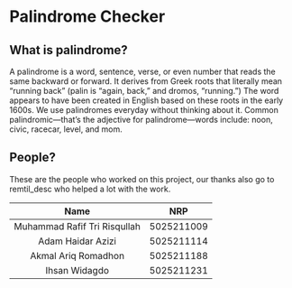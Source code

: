 # Palindrome Checker

## What is palindrome?

A palindrome is a word, sentence, verse, or even number that reads the same backward or forward. It derives from Greek roots that literally mean “running back” (palin is “again, back,” and dromos, “running.”) The word appears to have been created in English based on these roots in the early 1600s. We use palindromes everyday without thinking about it. Common palindromic—that’s the adjective for palindrome—words include: noon, civic, racecar, level, and mom.

## People?

These are the people who worked on this project, our thanks also go to remtil_desc who helped a lot with the work.

|             Name             |    NRP     |
| :--------------------------: | :--------: |
| Muhammad Rafif Tri Risqullah | 5025211009 |
|      Adam Haidar Azizi       | 5025211114 |
|     Akmal Ariq Romadhon      | 5025211188 |
|        Ihsan Widagdo         | 5025211231 |
